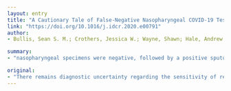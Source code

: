 ```yaml
---
layout: entry
title: "A Cautionary Tale of False-Negative Nasopharyngeal COVID-19 Testing"
link: "https://doi.org/10.1016/j.idcr.2020.e00791"
author:
- Bullis, Sean S. M.; Crothers, Jessica W.; Wayne, Shawn; Hale, Andrew J.

summary:
- "nasopharyngeal specimens were negative, followed by a positive sputum sample. Serial testing for COVID-19 is indicated in patients with high pretest probability of disease. There remains diagnostic uncertainty regarding the sensitivity of reverse transcription polymerase chain reaction in detection of SARS-CoV-2. We present a case where two samples were negative and a negative. Sputum samples were positive; serial testing is indicated."

original:
- "There remains diagnostic uncertainty regarding the sensitivity of reverse transcription polymerase chain reaction in detection of SARS-CoV-2 from nasopharyngeal specimens. We present a case where two nasopharyngeal specimens were negative, followed by a positive sputum sample. Serial testing for COVID-19 is indicated in patients with high pretest probability of disease."
---
```


